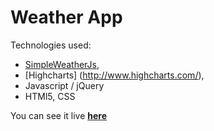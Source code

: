 # Weather App
Technologies used:
- [SimpleWeatherJs](http://simpleweatherjs.com/),
- [Highcharts] (http://www.highcharts.com/),
- Javascript / jQuery
- HTMl5, CSS

You can see it live [**here**](http://pawelogrodnik.com.pl/demos/apka_pogodowa/)
